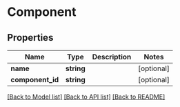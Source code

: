 # Component

## Properties
Name | Type | Description | Notes
------------ | ------------- | ------------- | -------------
**name** | **string** |  | [optional] 
**component_id** | **string** |  | [optional] 

[[Back to Model list]](../README.md#documentation-for-models) [[Back to API list]](../README.md#documentation-for-api-endpoints) [[Back to README]](../README.md)


